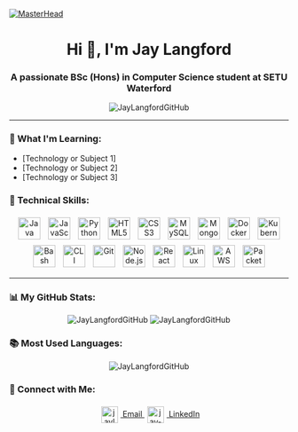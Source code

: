 [![MasterHead](https://user-images.githubusercontent.com/67194519/173735367-b75edb3b-61ec-4323-a10f-5d98e1d7b97a.gif)](https://github.com/JayLangfordGitHub)
<h1 align="center">Hi 👋, I'm Jay Langford</h1>
<h3 align="center">A passionate BSc (Hons) in Computer Science student at SETU Waterford</h3>

<p align="center"> <img src="https://komarev.com/ghpvc/?username=JayLangfordGitHub&label=Profile%20views&color=0e75b6&style=flat-square" alt="JayLangfordGitHub" /> </p>

---

### 🌱 What I'm Learning:
- [Technology or Subject 1]
- [Technology or Subject 2]
- [Technology or Subject 3]

### 💼 Technical Skills:
<p align="center">
  <img src="https://cdn.jsdelivr.net/gh/devicons/devicon/icons/java/java-original.svg" alt="Java" width="40" height="40" style="padding:5px;"/>
  <img src="https://cdn.jsdelivr.net/gh/devicons/devicon/icons/javascript/javascript-original.svg" alt="JavaScript" width="40" height="40" style="padding:5px;"/>
  <img src="https://cdn.jsdelivr.net/gh/devicons/devicon/icons/python/python-original.svg" alt="Python" width="40" height="40" style="padding:5px;"/>
  <img src="https://cdn.jsdelivr.net/gh/devicons/devicon/icons/html5/html5-original-wordmark.svg" alt="HTML5" width="40" height="40" style="padding:5px;"/>
  <img src="https://cdn.jsdelivr.net/gh/devicons/devicon/icons/css3/css3-original-wordmark.svg" alt="CSS3" width="40" height="40" style="padding:5px;"/>
  <img src="https://cdn.jsdelivr.net/gh/devicons/devicon/icons/mysql/mysql-original-wordmark.svg" alt="MySQL" width="40" height="40" style="padding:5px;"/>
  <img src="https://cdn.jsdelivr.net/gh/devicons/devicon/icons/mongodb/mongodb-original-wordmark.svg" alt="MongoDB" width="40" height="40" style="padding:5px;"/>
  <img src="https://cdn.jsdelivr.net/gh/devicons/devicon/icons/docker/docker-original-wordmark.svg" alt="Docker" width="40" height="40" style="padding:5px;"/>
  <img src="https://cdn.jsdelivr.net/gh/devicons/devicon/icons/kubernetes/kubernetes-plain-wordmark.svg" alt="Kubernetes" width="40" height="40" style="padding:5px;"/>
  <img src="https://cdn.jsdelivr.net/gh/devicons/devicon/icons/bash/bash-original.svg" alt="Bash" width="40" height="40" style="padding:5px;"/>
  <img src="https://cdn.jsdelivr.net/gh/devicons/devicon/icons/bash/bash-original.svg" alt="CLI" width="40" height="40" style="padding:5px;"/>
  <img src="https://cdn.jsdelivr.net/gh/devicons/devicon/icons/git/git-original-wordmark.svg" alt="Git" width="40" height="40" style="padding:5px;"/>
  <img src="https://cdn.jsdelivr.net/gh/devicons/devicon/icons/nodejs/nodejs-original-wordmark.svg" alt="Node.js" width="40" height="40" style="padding:5px;"/>
  <img src="https://cdn.jsdelivr.net/gh/devicons/devicon/icons/react/react-original-wordmark.svg" alt="React" width="40" height="40" style="padding:5px;"/>
  <img src="https://cdn.jsdelivr.net/gh/devicons/devicon/icons/linux/linux-original.svg" alt="Linux" width="40" height="40" style="padding:5px;"/>
  <img src="https://cdn.jsdelivr.net/gh/devicons/devicon/icons/amazonwebservices/amazonwebservices-original-wordmark.svg" alt="AWS" width="40" height="40" style="padding:5px;"/>
  <img src=![image](https://github.com/JayLangfordGitHub/JayLangfordGitHub/assets/132077071/67f8f49d-c635-430f-86d8-3d8fb4112e29)
 alt="Packet Tracer" width="40" height="40" style="padding:5px;"/>
</p>

--- 

### 📊 My GitHub Stats:
<p align="center">
    <img src="https://github-readme-stats.vercel.app/api?username=JayLangfordGitHub&show_icons=true&theme=radical" alt="JayLangfordGitHub" />
    <img src="https://github-readme-streak-stats.herokuapp.com/?user=JayLangfordGitHub&theme=radical" alt="JayLangfordGitHub" />
</p>

### 📚 Most Used Languages:
<p align="center">
    <img src="https://github-readme-stats.vercel.app/api/top-langs/?username=JayLangfordGitHub&layout=compact&theme=radical" alt="JayLangfordGitHub" />
</p>

### 🤝 Connect with Me:
<p align="center">
    <a href="mailto:jaylangfordprf@gmail.com" target="blank">
        <img src="https://img.icons8.com/fluency/48/000000/gmail.png" alt="jaylangfordprf@gmail.com" height="30" style="vertical-align:middle; margin:5px"/>
        Email
    </a>
    <a href="https://www.linkedin.com/in/jay-e-langford" target="blank">
        <img src="https://img.icons8.com/fluency/48/000000/linkedin.png" alt="jay-e-langford" height="30" style="vertical-align:middle; margin:5px"/>
        LinkedIn
    </a>
</p>


